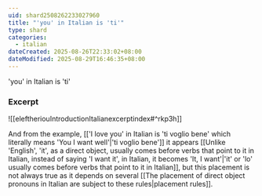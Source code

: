 ```yaml
---
uid: shard2508262233027960
title: "'you' in Italian is 'ti'"
type: shard
categories:
  - italian
dateCreated: 2025-08-26T22:33:02+08:00
dateModified: 2025-08-29T16:46:35+08:00
---
```

'you' in Italian is 'ti'

### Excerpt
![[eleftheriouIntroductionItalianexcerptindex#^rkp3h]]

And from the example, [['I love you' in Italian is 'ti voglio bene' which literally means 'You I want well'|'ti voglio bene']] it appears [[Unlike 'English', 'it', as a direct object, usually comes before verbs that point to it in Italian, instead of saying 'I want it', in Italian, it becomes 'It, I want'|'it' or 'lo' usually comes before verbs that point to it in Italian]], but this placement is not always true as it depends on several [[The placement of direct object pronouns in Italian are subject to these rules|placement rules]]. 